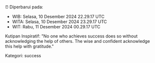⏰ Diperbarui pada:
- WIB: Selasa, 10 Desember 2024 22.29.17 UTC
- WITA: Selasa, 10 Desember 2024 23.29.17 UTC
- WIT: Rabu, 11 Desember 2024 00.29.17 UTC

Kutipan Inspiratif:
"No one who achieves success does so without acknowledging the help of others. The wise and confident acknowledge this help with gratitude."


Kategori: success

